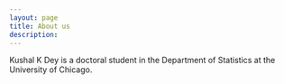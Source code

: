 ```yaml
---
layout: page
title: About us
description: 
---
```


Kushal K Dey is a doctoral student in the Department of Statistics at the University of Chicago.






